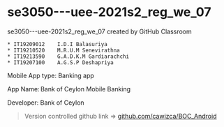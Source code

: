# se3050---uee-2021s2_reg_we_07
se3050---uee-2021s2_reg_we_07 created by GitHub Classroom

              	
	* IT19209012    I.D.I Balasuriya	      
	* IT19210520    M.R.U.M Senevirathna	      
	* IT19213590	G.A.D.K.M Gardiarachchi     
	* IT19207100	A.G.S.P Deshapriya	      	



Mobile App type: Banking app 

App Name: Bank of Ceylon Mobile Banking 

Developer: Bank of Ceylon 


> Version controlled github link => [github.com/cawizca/BOC_Android](https://github.com/cawizca/BOC_Android/)




